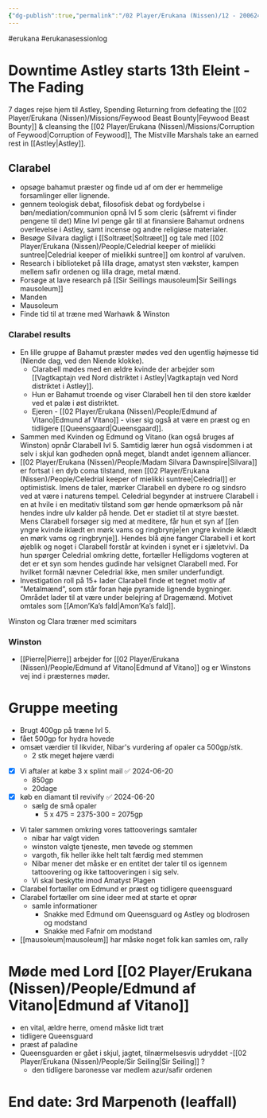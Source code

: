 ```yaml
---
{"dg-publish":true,"permalink":"/02 Player/Erukana (Nissen)/12 - 200624 - Changer of time session 12 - downtime Astley/"}
---
```


#erukana #erukanasessionlog 

# Downtime Astley starts 13th Eleint - The Fading 
7 dages rejse hjem til Astley, Spending Returning from defeating the [[02 Player/Erukana (Nissen)/Missions/Feywood Beast Bounty\|Feywood Beast Bounty]] & cleansing the [[02 Player/Erukana (Nissen)/Missions/Corruption of Feywood\|Corruption of Feywood]], The Mistville Marshals take an earned rest in [[Astley\|Astley]]. 

## Clarabel 
- opsøge bahamut præster og finde ud af om der er hemmelige forsamlinger eller lignende.
- gennem teologisk debat, filosofisk debat og fordybelse i bøn/mediation/communion opnå lvl 5 som cleric  (såfremt vi finder pengene til det) Mine lvl penge går til at finansiere Bahamut ordnens overlevelse i Astley, samt incense og andre religiøse materialer.
- Besøge Silvara dagligt i [[Soltræet\|Soltræet]] og tale med [[02 Player/Erukana (Nissen)/People/Celedrial keeper of mielikki suntree\|Celedrial keeper of mielikki suntree]] om kontrol af varulven.
- Research i biblioteket på lilla drage, amatyst sten vækster, kampen mellem safir ordenen og lilla drage, metal mænd.
- Forsøge at lave research på [[Sir Seillings mausoleum\|Sir Seillings mausoleum]]
- Manden
- Mausoleum
- Finde tid til at træne med Warhawk & Winston

### Clarabel results 
- En lille gruppe af Bahamut præster mødes ved den ugentlig højmesse tid (Niende dag, ved den Niende klokke). 
	- Clarabell mødes med en ældre kvinde der arbejder som [[Vagtkaptajn ved Nord distriktet i Astley\|Vagtkaptajn ved Nord distriktet i Astley]]. 
	- Hun er Bahamut troende og viser Clarabell hen til den store kælder ved et palæ i øst distriktet. 
	- Ejeren - [[02 Player/Erukana (Nissen)/People/Edmund af Vitano\|Edmund af Vitano]] - viser sig også at være en præst og en tidligere [[Queensgaard\|Queensgaard]]. 
- Sammen med Kvinden og Edmund og Vitano (kan også bruges af Winston) opnår Clarabell lvl 5. Samtidig lærer hun også visdommen i at selv i skjul kan godheden opnå meget, blandt andet igennem alliancer. 
- [[02 Player/Erukana (Nissen)/People/Madam Silvara Dawnspire\|Silvara]] er fortsat i en dyb coma tilstand, men [[02 Player/Erukana (Nissen)/People/Celedrial keeper of mielikki suntree\|Celedrial]] er optimistisk. Imens de taler, mærker Clarabell en dybere ro og sindsro ved at være i naturens tempel. Celedrial begynder at instruere Clarabell i en at hvile i en meditativ tilstand som gør hende opmærksom på når hendes indre ulv kalder på hende. Det er stadiet til at styre bæstet. Mens Clarabell forsøger sig med at meditere, får hun et syn af [[en yngre kvinde iklædt en mørk vams og ringbrynje\|en yngre kvinde iklædt en mørk vams og ringbrynje]]. Hendes blå øjne fanger Clarabell i et kort øjeblik og noget i Clarabell forstår at kvinden i synet er i sjæletvivl. Da hun spørger Celedrial omkring dette, fortæller Helligdoms vogteren at det er et syn som hendes gudinde har velsignet Clarabell med. For hvilket formål nævner Celedrial ikke, men smiler underfundigt. 
- Investigation roll på 15+ lader Clarabell finde et tegnet motiv af ”Metalmænd”, som står foran høje pyramide lignende bygninger. Området lader til at være under belejring af Dragemænd. Motivet omtales som [[Amon’Ka’s fald\|Amon’Ka’s fald]]. 

Winston og Clara træner med scimitars 

### Winston 
- [[Pierre\|Pierre]] arbejder for [[02 Player/Erukana (Nissen)/People/Edmund af Vitano\|Edmund af Vitano]] og er Winstons vej ind i præsternes møder. 

# Gruppe meeting 
- Brugt 400gp på træne lvl 5. 
- fået 500gp for hydra hovede
- omsæt værdier til likvider, Nibar's vurdering af opaler ca 500gp/stk. 
	- 2 stk meget højere værdi 
- [x] Vi aftaler at købe 3 x splint mail ✅ 2024-06-20
	- 850gp 
	- 20dage 
- [x] køb en diamant til revivify ✅ 2024-06-20
	- sælg de små opaler 
		- 5 x 475 = 2375-300 = 2075gp
- Vi taler sammen omkring vores tattooverings samtaler 
	- nibar har valgt viden 
	- winston valgte tjeneste, men tøvede og stemmen 
	- vargoth, fik heller ikke helt talt færdig med stemmen 
	- Nibar mener det måske er en entitet der taler til os igennem tattoovering og ikke tattooveringen i sig selv.
	- Vi skal beskytte imod Amatyst Plagen 
- Clarabel fortæller om Edmund er præst og tidligere queensguard 
- Clarabel fortæller om sine ideer med at starte et oprør 
	- samle informationer 
		- Snakke med Edmund om Queensguard og Astley og blodrosen og modstand 
		- Snakke med Fafnir om modstand 
- [[mausoleum\|mausoleum]] har måske noget folk kan samles om, rally 

# Møde med Lord [[02 Player/Erukana (Nissen)/People/Edmund af Vitano\|Edmund af Vitano]]
- en vital, ældre herre, omend måske lidt træt 
- tidligere Queensguard 
- præst af paladine 
- Queensguarden er gået i skjul, jagtet, tilnærmelsesvis udryddet 
-[[02 Player/Erukana (Nissen)/People/Sir Seiling\|Sir Seiling]] ? 
	- den tidligere baronesse var medlem azur/safir ordenen 

# End date: 3rd Marpenoth (leaffall)